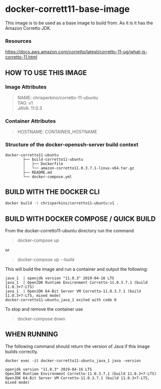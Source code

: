 # docker-corrett11-base-image

This image is to be used as a base image to build from. As it is it has the Amazon Corretto JDK.

### Resources
https://docs.aws.amazon.com/corretto/latest/corretto-11-ug/what-is-corretto-11.html

## HOW TO USE THIS IMAGE

### Image Attributes

> NAME: chrisperkins/corretto-11-ubuntu \
TAG: v1 \
JAVA: 11.0.3

### Container Attributes
> HOSTNAME: CONTAINER_HOSTNAME

### Structure of the docker-openssh-server build context

```
docker-corretto11-ubuntu
        ├── build-corretto11-ubuntu
        │   ├── Dockerfile
        │   └── amazon-corretto11.0.3.7.1-linux-x64.tar.gz
        ├── README.md
        └── docker-compose.yml

```

## BUILD WITH THE DOCKER CLI

```bash
docker build -t chrisperkins/corretto11-ubuntu:v1 .
```

## BUILD WITH DOCKER COMPOSE / QUICK BUILD

From the docker-corretto11-ubuntu directory run the command

>docker-compose up

or

>docker-compose up --build

This will build the image and run a container and output the following:

```
java_1  | openjdk version "11.0.3" 2019-04-16 LTS
java_1  | OpenJDK Runtime Environment Corretto-11.0.3.7.1 (build 11.0.3+7-LTS)
java_1  | OpenJDK 64-Bit Server VM Corretto-11.0.3.7.1 (build 11.0.3+7-LTS, mixed mode)
docker-corretto11-ubuntu_java_1 exited with code 0
```

To stop and remove the container use

> docker-compose down

## WHEN RUNNING

The following command should return the version of Java if this image builds correctly.

```
docker exec -it docker-corretto11-ubuntu_java_1 java -version

openjdk version "11.0.3" 2019-04-16 LTS
OpenJDK Runtime Environment Corretto-11.0.3.7.1 (build 11.0.3+7-LTS)
OpenJDK 64-Bit Server VM Corretto-11.0.3.7.1 (build 11.0.3+7-LTS, mixed mode)
```
